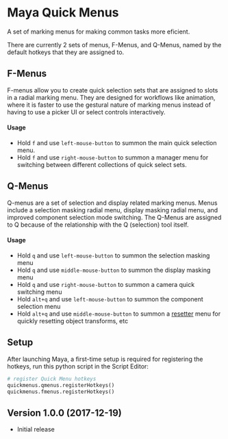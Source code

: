 # Maya Quick Menus

A set of marking menus for making common tasks more eficient.

There are currently 2 sets of menus, F-Menus, and Q-Menus, named by the default hotkeys that they are assigned to.


## F-Menus

F-menus allow you to create quick selection sets that are assigned to slots in a radial marking menu. They are designed for workflows like animation, where it is faster to use the gestural nature of marking menus instead of having to use a picker UI or select controls interactively.

#### Usage

- Hold `f` and use `left-mouse-button` to summon the main quick selection menu.
- Hold `f` and use `right-mouse-button` to summon a manager menu for switching between different collections of quick select sets.


## Q-Menus

Q-menus are a set of selection and display related marking menus. Menus include a selection masking radial menu, display masking radial menu, and improved component selection mode switching. The Q-Menus are assigned to Q because of the relationship with the Q (selection) tool itself.

#### Usage

- Hold `q` and use `left-mouse-button` to summon the selection masking menu
- Hold `q` and use `middle-mouse-button` to summon the display masking menu
- Hold `q` and use `right-mouse-button` to summon a camera quick switching menu
- Hold `alt+q` and use `left-mouse-button` to summon the component selection menu
- Hold `alt+q` and use `middle-mouse-button` to summon a [resetter](https://github.com/bohdon/maya-resetter) menu for quickly resetting object transforms, etc


## Setup

After launching Maya, a first-time setup is required for registering the hotkeys, run this python script in the Script Editor:

```python
# register Quick Menu hotkeys
quickmenus.qmenus.registerHotkeys()
quickmenus.fmenus.registerHotkeys()
```


## Version 1.0.0 (2017-12-19)
- Initial release
